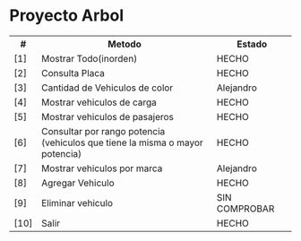 <table>
    <thead><h1>Proyecto Arbol</h1></thead>
    <tbody>
        <tr>
            <th>#</th>
            <th>Metodo</th>
            <th>Estado</th>
        </tr>
        <tr><td>[1]</td><td>Mostrar Todo(inorden)</td><td>HECHO</td></tr> 
        <tr><td>[2]</td><td>Consulta Placa</td><td>HECHO</td></tr> 
        <tr><td>[3]</td><td>Cantidad de Vehiculos de color</td><td>Alejandro</td></tr> 
        <tr><td>[4]</td><td>Mostrar vehiculos de carga</td><td>HECHO</td></tr> 
        <tr><td>[5]</td><td>Mostrar vehiculos de pasajeros</td><td>HECHO</td></tr> 
        <tr><td>[6]</td><td>Consultar por rango potencia<br>(vehiculos que tiene la misma o mayor potencia)</td><td>HECHO</td></tr> 
        <tr><td>[7]</td><td>Mostrar vehiculos por marca</td><td>Alejandro</td></tr> 
        <tr><td>[8]</td><td>Agregar Vehiculo</td><td>HECHO</td></tr> 
        <tr><td>[9]</td><td>Eliminar vehiculo</td><td>SIN COMPROBAR</td></tr> 
        <tr><td>[10]</td><td>Salir</td><td>HECHO</td></tr> 
    </tbody>
</table>